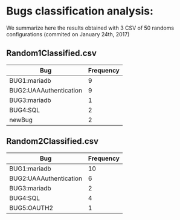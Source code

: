 # Bugs classification analysis:

We summarize here the results obtained with 3 CSV of 50 randoms configurations (commited on January 24th, 2017)

## Random1Classified.csv

| Bug  | Frequency |
| ------------- | ------------- | 
| BUG1:mariadb  | 9  |
| BUG2:UAAAuthentication  | 9  |
| BUG3:mariadb | 1 |
| BUG4:SQL| 2 |
| newBug| 2 |

## Random2Classified.csv

| Bug  | Frequency |
| ---- | --------- | 
| BUG1:mariadb  | 10  |
| BUG2:UAAAuthentication  | 6  |
| BUG3:mariadb | 2 |
| BUG4:SQL| 4 |
| BUG5:OAUTH2| 1 |


